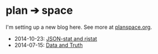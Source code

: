 # plan <span class="shake shake-slow">➔</span> space

I'm setting up a new blog here. See more at [planspace.org](http://planspace.org/).

 * 2014-10-23: [JSON-stat and rjstat](/20141023-rjstat_lightning/)
 * 2014-07-15: [Data and Truth](/20140715-data_and_truth/)

